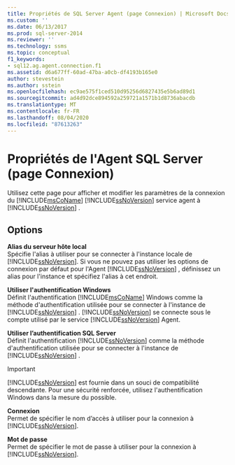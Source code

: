 ```yaml
---
title: Propriétés de SQL Server Agent (page Connexion) | Microsoft Docs
ms.custom: ''
ms.date: 06/13/2017
ms.prod: sql-server-2014
ms.reviewer: ''
ms.technology: ssms
ms.topic: conceptual
f1_keywords:
- sql12.ag.agent.connection.f1
ms.assetid: d6a677ff-60ad-47ba-a0cb-df4193b165e0
author: stevestein
ms.author: sstein
ms.openlocfilehash: ec9ae575f1ced510d95256d6827435e5b6ad89d1
ms.sourcegitcommit: ad4d92dce894592a259721a1571b1d8736abacdb
ms.translationtype: MT
ms.contentlocale: fr-FR
ms.lasthandoff: 08/04/2020
ms.locfileid: "87613263"
---
```

# <a name="sql-server-agent-properties-connection-page"></a>Propriétés de l'Agent SQL Server (page Connexion)
  Utilisez cette page pour afficher et modifier les paramètres de la connexion du [!INCLUDE[msCoName](../../includes/msconame-md.md)] [!INCLUDE[ssNoVersion](../../includes/ssnoversion-md.md)] service agent à [!INCLUDE[ssNoVersion](../../includes/ssnoversion-md.md)] .  
  
## <a name="options"></a>Options  
 **Alias du serveur hôte local**  
 Spécifie l'alias à utiliser pour se connecter à l'instance locale de [!INCLUDE[ssNoVersion](../../includes/ssnoversion-md.md)]. Si vous ne pouvez pas utiliser les options de connexion par défaut pour l'Agent [!INCLUDE[ssNoVersion](../../includes/ssnoversion-md.md)] , définissez un alias pour l'instance et spécifiez l'alias à cet endroit.  
  
 **Utiliser l'authentification Windows**  
 Définit l'authentification [!INCLUDE[msCoName](../../includes/msconame-md.md)] Windows comme la méthode d'authentification utilisée pour se connecter à l'instance de [!INCLUDE[ssNoVersion](../../includes/ssnoversion-md.md)] . [!INCLUDE[ssNoVersion](../../includes/ssnoversion-md.md)] se connecte sous le compte utilisé par le service [!INCLUDE[ssNoVersion](../../includes/ssnoversion-md.md)] Agent.  
  
 **Utiliser l’authentification SQL Server**  
 Définit l'authentification [!INCLUDE[ssNoVersion](../../includes/ssnoversion-md.md)] comme la méthode d'authentification utilisée pour se connecter à l'instance de [!INCLUDE[ssNoVersion](../../includes/ssnoversion-md.md)] .  
  
> [!IMPORTANT]  
>  [!INCLUDE[ssNoVersion](../../includes/ssnoversion-md.md)] est fournie dans un souci de compatibilité descendante. Pour une sécurité renforcée, utilisez l'authentification Windows dans la mesure du possible.  
  
 **Connexion**  
 Permet de spécifier le nom d’accès à utiliser pour la connexion à [!INCLUDE[ssNoVersion](../../includes/ssnoversion-md.md)].  
  
 **Mot de passe**  
 Permet de spécifier le mot de passe à utiliser pour la connexion à [!INCLUDE[ssNoVersion](../../includes/ssnoversion-md.md)].  
  
  
